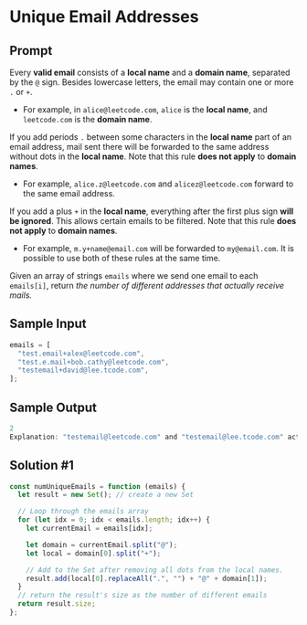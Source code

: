 # Unique Email Addresses

## Prompt

Every **valid email** consists of a **local name** and a **domain name**, separated by the `@` sign. Besides lowercase letters, the email may contain one or more `.` or `+`.

- For example, in `alice@leetcode.com`, `alice` is the **local name**, and `leetcode.com` is the **domain name**.

If you add periods `.` between some characters in the **local name** part of an email address, mail sent there will be forwarded to the same address without dots in the **local name**. Note that this rule **does not apply** to **domain names**.

- For example, `alice.z@leetcode.com` and `alicez@leetcode.com` forward to the same email address.

If you add a plus `+` in the **local name**, everything after the first plus sign **will be ignored**. This allows certain emails to be filtered. Note that this rule **does not apply** to **domain names**.

- For example, `m.y+name@email.com` will be forwarded to `my@email.com`.
  It is possible to use both of these rules at the same time.

Given an array of strings `emails` where we send one email to each `emails[i]`, return _the number of different addresses that actually receive mails._

## Sample Input

```js
emails = [
  "test.email+alex@leetcode.com",
  "test.e.mail+bob.cathy@leetcode.com",
  "testemail+david@lee.tcode.com",
];
```

## Sample Output

```js
2
Explanation: "testemail@leetcode.com" and "testemail@lee.tcode.com" actually receive mails.
```

## Solution #1

```js
const numUniqueEmails = function (emails) {
  let result = new Set(); // create a new Set

  // Loop through the emails array
  for (let idx = 0; idx < emails.length; idx++) {
    let currentEmail = emails[idx];

    let domain = currentEmail.split("@");
    let local = domain[0].split("+");

    // Add to the Set after removing all dots from the local names.
    result.add(local[0].replaceAll(".", "") + "@" + domain[1]);
  }
  // return the result's size as the number of different emails
  return result.size;
};
```
